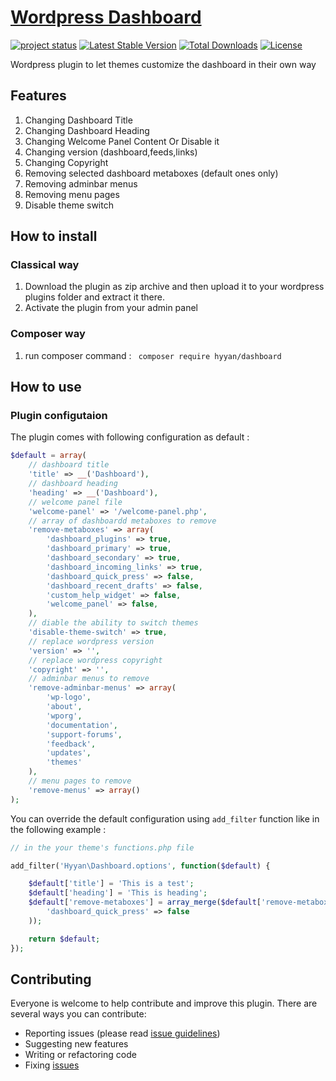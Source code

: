# [Wordpress Dashboard ](https://github.com/hyyan/dashboard/)

[![project status](http://stillmaintained.com/hyyan/dashboard.png)](http://stillmaintained.com/hyyan/dashboard)
[![Latest Stable Version](https://poser.pugx.org/hyyan/dashboard/v/stable.svg)](https://packagist.org/packages/hyyan/dashboard)
[![Total Downloads](https://poser.pugx.org/hyyan/dashboard/downloads.svg)](https://packagist.org/packages/hyyan/dashboard)
[![License](https://poser.pugx.org/hyyan/dashboard/license.svg)](https://packagist.org/packages/hyyan/dashboard)

Wordpress plugin to let themes customize the dashboard in their own way

## Features

1. Changing Dashboard Title
2. Changing Dashboard Heading
3. Changing Welcome Panel Content Or Disable it 
4. Changing version (dashboard,feeds,links)
5. Changing Copyright 
6. Removing selected dashboard metaboxes (default ones only)
7. Removing adminbar menus
8. Removing menu pages
9. Disable theme switch


## How to install

### Classical way
    
1. Download the plugin as zip archive and then upload it to your wordpress plugins folder and 
extract it there.
2. Activate the plugin from your admin panel

### Composer way

1. run composer command : ``` composer require hyyan/dashboard```

## How to use

### Plugin configutaion

The plugin comes with following configuration as default :

```php
$default = array(
    // dashboard title
    'title' => __('Dashboard'),
    // dashboard heading
    'heading' => __('Dashboard'),
    // welcome panel file
    'welcome-panel' => '/welcome-panel.php',
    // array of dashboardd metaboxes to remove
    'remove-metaboxes' => array(
        'dashboard_plugins' => true,
        'dashboard_primary' => true,
        'dashboard_secondary' => true,
        'dashboard_incoming_links' => true,
        'dashboard_quick_press' => false,
        'dashboard_recent_drafts' => false,
        'custom_help_widget' => false,
        'welcome_panel' => false,
    ),
    // diable the ability to switch themes 
    'disable-theme-switch' => true,
    // replace wordpress version
    'version' => '',
    // replace wordpress copyright
    'copyright' => '',
    // adminbar menus to remove
    'remove-adminbar-menus' => array(
        'wp-logo',
        'about',
        'wporg',
        'documentation',
        'support-forums',
        'feedback',
        'updates',
        'themes'
    ),
    // menu pages to remove
    'remove-menus' => array()
);
```

You can override the default configuration using ```add_filter``` function like 
in the following example :

```php
// in the your theme's functions.php file

add_filter('Hyyan\Dashboard.options', function($default) {

    $default['title'] = 'This is a test';
    $default['heading'] = 'This is heading';
    $default['remove-metaboxes'] = array_merge($default['remove-metaboxes'], array(
        'dashboard_quick_press' => false
    ));

    return $default;
});
```

## Contributing

Everyone is welcome to help contribute and improve this plugin. There are several 
ways you can contribute:

* Reporting issues (please read [issue guidelines](https://github.com/necolas/issue-guidelines))
* Suggesting new features
* Writing or refactoring code
* Fixing [issues](https://github.com/hyyan/dashboard/issues)


